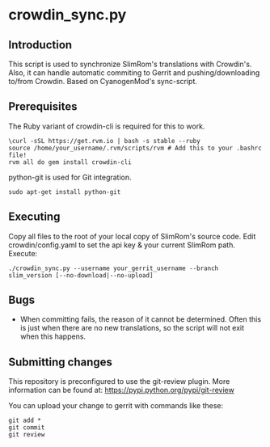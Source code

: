 crowdin_sync.py
==================

Introduction
------------
This script is used to synchronize SlimRom's translations with Crowdin's. Also, it can handle
automatic commiting to Gerrit and pushing/downloading to/from Crowdin.
Based on CyanogenMod's sync-script.

Prerequisites
-------------
The Ruby variant of crowdin-cli is required for this to work.

    \curl -sSL https://get.rvm.io | bash -s stable --ruby
    source /home/your_username/.rvm/scripts/rvm # Add this to your .bashrc file!
    rvm all do gem install crowdin-cli

python-git is used for Git integration.

    sudo apt-get install python-git

Executing
---------
Copy all files to the root of your local copy of SlimRom's source code.
Edit crowdin/config.yaml to set the api key & your current SlimRom path.
Execute:

    ./crowdin_sync.py --username your_gerrit_username --branch slim_version [--no-download|--no-upload]

Bugs
----
 - When committing fails, the reason of it cannot be determined. Often this is just when there
   are no new translations, so the script will not exit when this happens.

Submitting changes
------------------
This repository is preconfigured to use the git-review plugin. More information can be found at:
https://pypi.python.org/pypi/git-review

You can upload your change to gerrit with commands like these:

    git add *
    git commit
    git review

